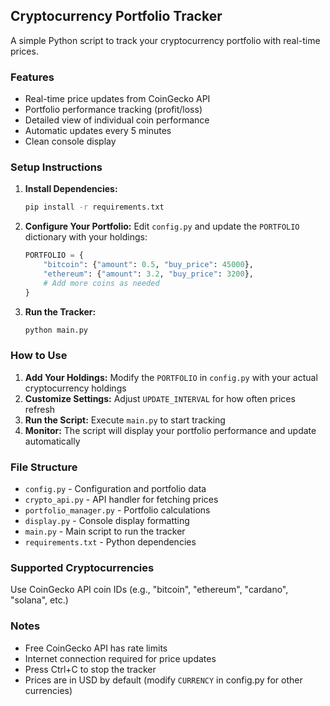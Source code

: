 ## Cryptocurrency Portfolio Tracker

A simple Python script to track your cryptocurrency portfolio with real-time prices.

### Features
- Real-time price updates from CoinGecko API
- Portfolio performance tracking (profit/loss)
- Detailed view of individual coin performance
- Automatic updates every 5 minutes
- Clean console display

### Setup Instructions

1. **Install Dependencies:**
   ```bash
   pip install -r requirements.txt
   ```

2. **Configure Your Portfolio:**
   Edit `config.py` and update the `PORTFOLIO` dictionary with your holdings:
   ```python
   PORTFOLIO = {
       "bitcoin": {"amount": 0.5, "buy_price": 45000},
       "ethereum": {"amount": 3.2, "buy_price": 3200},
       # Add more coins as needed
   }
   ```

3. **Run the Tracker:**
   ```bash
   python main.py
   ```

### How to Use

1. **Add Your Holdings:** Modify the `PORTFOLIO` in `config.py` with your actual cryptocurrency holdings
2. **Customize Settings:** Adjust `UPDATE_INTERVAL` for how often prices refresh
3. **Run the Script:** Execute `main.py` to start tracking
4. **Monitor:** The script will display your portfolio performance and update automatically

### File Structure
- `config.py` - Configuration and portfolio data
- `crypto_api.py` - API handler for fetching prices
- `portfolio_manager.py` - Portfolio calculations
- `display.py` - Console display formatting
- `main.py` - Main script to run the tracker
- `requirements.txt` - Python dependencies

### Supported Cryptocurrencies
Use CoinGecko API coin IDs (e.g., "bitcoin", "ethereum", "cardano", "solana", etc.)

### Notes
- Free CoinGecko API has rate limits
- Internet connection required for price updates
- Press Ctrl+C to stop the tracker
- Prices are in USD by default (modify `CURRENCY` in config.py for other currencies)